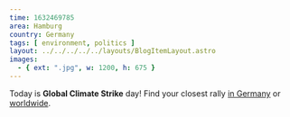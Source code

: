 ```yaml
---
time: 1632469785
area: Hamburg
country: Germany
tags: [ environment, politics ]
layout: ../../../../../layouts/BlogItemLayout.astro
images:
  - { ext: ".jpg", w: 1200, h: 675 }
---
```


Today is **Global Climate Strike** day! Find your closest rally [in Germany](https://fridaysforfuture.de/allefuersklima/) or [worldwide](https://fridaysforfuture.org/september24/).
